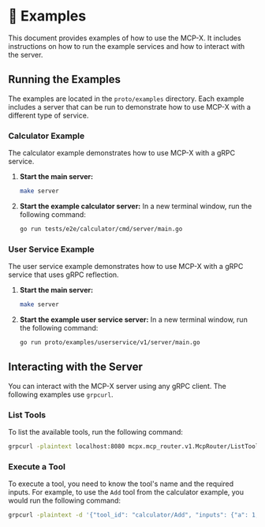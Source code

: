 # 🧪 Examples

This document provides examples of how to use the MCP-X. It includes instructions on how to run the example services and how to interact with the server.

## Running the Examples

The examples are located in the `proto/examples` directory. Each example includes a server that can be run to demonstrate how to use MCP-X with a different type of service.

### Calculator Example

The calculator example demonstrates how to use MCP-X with a gRPC service.

1. **Start the main server:**

   ```bash
   make server
   ```

2. **Start the example calculator server:**
   In a new terminal window, run the following command:

   ```bash
   go run tests/e2e/calculator/cmd/server/main.go
   ```

### User Service Example

The user service example demonstrates how to use MCP-X with a gRPC service that uses gRPC reflection.

1. **Start the main server:**

   ```bash
   make server
   ```

2. **Start the example user service server:**
   In a new terminal window, run the following command:

   ```bash
   go run proto/examples/userservice/v1/server/main.go
   ```

## Interacting with the Server

You can interact with the MCP-X server using any gRPC client. The following examples use `grpcurl`.

### List Tools

To list the available tools, run the following command:

```bash
grpcurl -plaintext localhost:8080 mcpx.mcp_router.v1.McpRouter/ListTools
```

### Execute a Tool

To execute a tool, you need to know the tool's name and the required inputs. For example, to use the `Add` tool from the calculator example, you would run the following command:

```bash
grpcurl -plaintext -d '{"tool_id": "calculator/Add", "inputs": {"a": 1, "b": 2}}' localhost:8080 mcpx.mcp_router.v1.McpRouter/ExecuteTool
```
